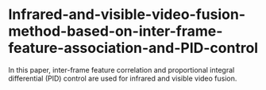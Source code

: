 # Infrared-and-visible-video-fusion-method-based-on-inter-frame-feature-association-and-PID-control
In this paper, inter-frame feature correlation and proportional integral differential (PID) control are used for infrared and visible video fusion.
